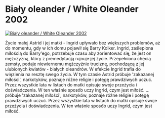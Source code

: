 Biały oleander / White Oleander 2002 
=============
[![Biały oleander / White Oleander 2002 ](http://vidos.pl/images/player.gif)](http://vidos.pl/bialy-oleander-white-oleander-2002)

 Życie małej Astrid i jej matki - Ingrid upływało bez większych problemów, aż do momentu, gdy w ich domu pojawił się Barry Kolker. Ingrid, zaślepiona miłością do Barry'ego, potrzebuje czasu aby zorientować się, że jest on mężczyzną, który z premedytacją rujnuje jej życie. Przepełniona chęcią zemsty, podaje niewiernemu mężczyźnie truciznę, pochodzącą z jej ulubionych kwiatów - białych oleandrów. W efekcie Ingrid trafia do więzienia na resztę swego życia. W tym czasie Astrid próbuje 'zakazanej miłości', narkotyków, poznaje różne religie i potęgę prawdziwych uczuć. Przez wszystkie lata w listach do matki opisuje swoje przeżycia i doświadczenia. W ten właśnie sposób uczy Ingrid, czym jest miłość.   ... próbuje 'zakazanej miłości', narkotyków, poznaje różne religie i potęgę prawdziwych uczuć. Przez wszystkie lata w listach do matki opisuje swoje przeżycia i doświadczenia. W ten właśnie sposób uczy Ingrid, czym jest miłość.
